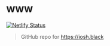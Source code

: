 # www

[![Netlify Status](https://api.netlify.com/api/v1/badges/5f6d6a1d-954d-40bf-bef2-7f5a06d5a1fa/deploy-status)](https://app.netlify.com/sites/joshblack/deploys)

> GitHub repo for https://josh.black
